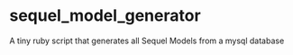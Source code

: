 sequel_model_generator
======================

A tiny ruby script that generates all Sequel Models from a mysql database